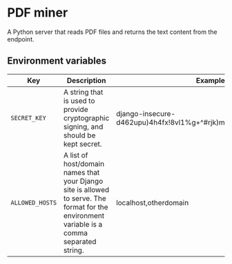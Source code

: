 # PDF miner

A Python server that reads PDF files and returns the text content from the endpoint.

## Environment variables

| Key         | Description | Example |
| -----------  | ----------- |----------- |
| `SECRET_KEY` | A string that is used to provide cryptographic signing, and should be kept secret. | django-insecure-d462upu)4h4fx!8vl1%g+^#rjk)m#y^1tsul89bq^ttgni+9k= |
| `ALLOWED_HOSTS` | A list of host/domain names that your Django site is allowed to serve. The format for the environment variable is a comma separated string. | localhost,otherdomain |
